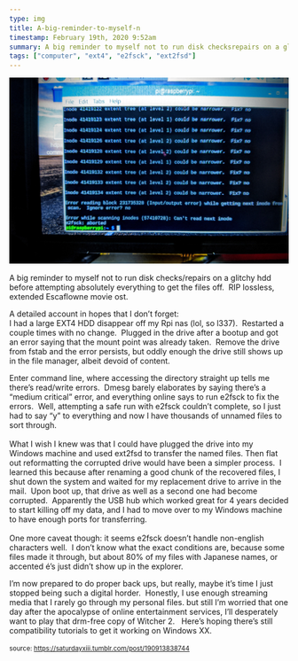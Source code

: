 ```yaml
---
type: img
title: A-big-reminder-to-myself-n
timestamp: February 19th, 2020 9:52am
summary: A big reminder to myself not to run disk checksrepairs on a glitchy hdd before attempting absolutely everything to get the files off  RIP lossless eA detailed account in hopes that I don’t forgetbrI had a large EXT4 HDD disappear off my Rpi nas lol so l337  Restarted a couple times with no Enter command line where accessing the directory straight up tells me there’s readwrite errors  Dmesg barely elaborates by saying there’s a “medium I’m now prepared to do proper back ups but really maybe it’s time I just stopped being such a digital horder  Honestly I use enough streaming media
tags: ["computer", "ext4", "e2fsck", "ext2fsd"]
---
```

<img src="../media/190913838744.jpg"/>
                                                                                          <div class="caption"><p>A big reminder to myself not to run disk checks/repairs on a glitchy hdd before attempting absolutely everything to get the files off.  RIP lossless, extended Escaflowne movie ost.<br/></p><p>A detailed account in hopes that I don’t forget:<br/>I had a large EXT4 HDD disappear off my Rpi nas (lol, so l337).  Restarted a couple times with no change.  Plugged in the drive after a bootup and got an error saying that the mount point was already taken.  Remove the drive from fstab and the error persists, but oddly enough the drive still shows up in the file manager, albeit devoid of content.</p><p>Enter command line, where accessing the directory straight up tells me there’s read/write errors.  Dmesg barely elaborates by saying there’s a “medium critical” error, and everything online says to run e2fsck to fix the errors.  Well, attempting a safe run with e2fsck couldn’t complete, so I just had to say “y” to everything and now I have thousands of unnamed files to sort through.<br/><br/>What I wish I knew was that I could have plugged the drive into my Windows machine and used ext2fsd to transfer the named files. Then flat out reformatting the corrupted drive would have been a simpler process.  I learned this because after renaming a good chunk of the recovered files, I shut down the system and waited for my replacement drive to arrive in the mail.  Upon boot up, that drive as well as a second one had become corrupted.  Apparently the USB hub which worked great for 4 years decided to start killing off my data, and I had to move over to my Windows machine to have enough ports for transferring.<br/><br/>One more caveat though: it seems e2fsck doesn’t handle non-english characters well.  I don’t know what the exact conditions are, because some files made it through, but about 80% of my files with Japanese names, or accented é’s just didn’t show up in the explorer.  <br/></p><p>I’m now prepared to do proper back ups, but really, maybe it’s time I just stopped being such a digital horder.  Honestly, I use enough streaming media that I rarely go through my personal files. but still I’m worried that one day after the apocalypse of online entertainment services, I’ll desperately want to play that drm-free copy of Witcher 2.   Here’s hoping there’s still compatibility tutorials to get it working on Windows XX.<br/></p> </div>
                                    
                
                
                
                
                                
<small>source: https://saturdayxiii.tumblr.com/post/190913838744</small>